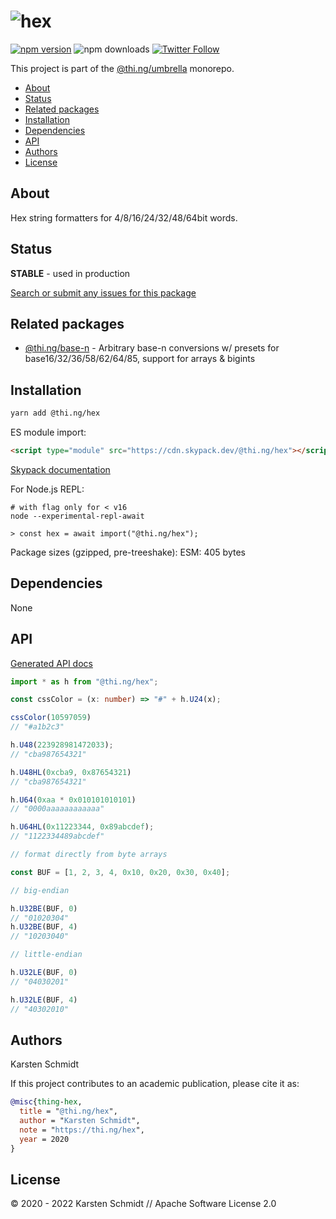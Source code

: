 <!-- This file is generated - DO NOT EDIT! -->

# ![hex](https://media.thi.ng/umbrella/banners-20220914/thing-hex.svg?acd0a87c)

[![npm version](https://img.shields.io/npm/v/@thi.ng/hex.svg)](https://www.npmjs.com/package/@thi.ng/hex)
![npm downloads](https://img.shields.io/npm/dm/@thi.ng/hex.svg)
[![Twitter Follow](https://img.shields.io/twitter/follow/thing_umbrella.svg?style=flat-square&label=twitter)](https://twitter.com/thing_umbrella)

This project is part of the
[@thi.ng/umbrella](https://github.com/thi-ng/umbrella/) monorepo.

- [About](#about)
- [Status](#status)
- [Related packages](#related-packages)
- [Installation](#installation)
- [Dependencies](#dependencies)
- [API](#api)
- [Authors](#authors)
- [License](#license)

## About

Hex string formatters for 4/8/16/24/32/48/64bit words.

## Status

**STABLE** - used in production

[Search or submit any issues for this package](https://github.com/thi-ng/umbrella/issues?q=%5Bhex%5D+in%3Atitle)

## Related packages

- [@thi.ng/base-n](https://github.com/thi-ng/umbrella/tree/develop/packages/base-n) - Arbitrary base-n conversions w/ presets for base16/32/36/58/62/64/85, support for arrays & bigints

## Installation

```bash
yarn add @thi.ng/hex
```

ES module import:

```html
<script type="module" src="https://cdn.skypack.dev/@thi.ng/hex"></script>
```

[Skypack documentation](https://docs.skypack.dev/)

For Node.js REPL:

```text
# with flag only for < v16
node --experimental-repl-await

> const hex = await import("@thi.ng/hex");
```

Package sizes (gzipped, pre-treeshake): ESM: 405 bytes

## Dependencies

None

## API

[Generated API docs](https://docs.thi.ng/umbrella/hex/)

```ts
import * as h from "@thi.ng/hex";

const cssColor = (x: number) => "#" + h.U24(x);

cssColor(10597059)
// "#a1b2c3"

h.U48(223928981472033);
// "cba987654321"

h.U48HL(0xcba9, 0x87654321)
// "cba987654321"

h.U64(0xaa * 0x010101010101)
// "0000aaaaaaaaaaaa"

h.U64HL(0x11223344, 0x89abcdef);
// "1122334489abcdef"

// format directly from byte arrays

const BUF = [1, 2, 3, 4, 0x10, 0x20, 0x30, 0x40];

// big-endian

h.U32BE(BUF, 0)
// "01020304"
h.U32BE(BUF, 4)
// "10203040"

// little-endian

h.U32LE(BUF, 0)
// "04030201"

h.U32LE(BUF, 4)
// "40302010"
```

## Authors

Karsten Schmidt

If this project contributes to an academic publication, please cite it as:

```bibtex
@misc{thing-hex,
  title = "@thi.ng/hex",
  author = "Karsten Schmidt",
  note = "https://thi.ng/hex",
  year = 2020
}
```

## License

&copy; 2020 - 2022 Karsten Schmidt // Apache Software License 2.0
